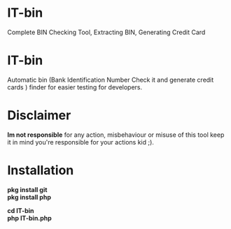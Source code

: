 # IT-bin
Complete BIN Checking Tool, Extracting BIN, Generating Credit Card
# IT-bin
Automatic bin (Bank Identification Number Check it and generate credit cards  ) finder for easier testing for developers.

# Disclaimer
<b>Im not responsible</b> for any action, misbehaviour or misuse of this tool keep it in mind you're responsible for your actions kid ;).

# Installation <b>
pkg install git <br>
pkg install php <br>

cd IT-bin <br>
php IT-bin.php
